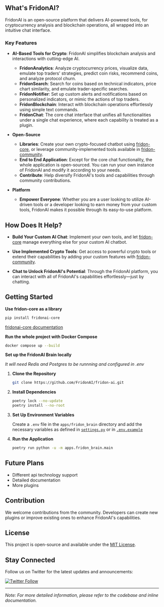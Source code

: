## What's FridonAI?

FridonAI is an open-source platform that delivers AI-powered tools, for cryptocurrency analysis and blockchain operations, all wrapped into an intuitive chat interface.

### Key Features

- **AI-Based Tools for Crypto**: FridonAI simplifies blockchain analysis and interactions with cutting-edge AI.
  - **FridonAnalytics**: Analyze cryptocurrency prices, visualize data, emulate top traders' strategies, predict coin risks, recommend coins, and analyze protocol churn.
  - **FridonSearch**: Search for coins based on technical indicators, price chart similarity, and emulate trader-specific searches.
  - **FridonNotifier**: Set up custom alerts and notifications based on personalized indicators, or mimic the actions of top traders.
  - **FridonBlockchain**: Interact with blockchain operations effortlessly using simple text commands.
  - **FridonChat**: The core chat interface that unifies all functionalities under a single chat experience, where each capability is treated as a plugin.

- **Open-Source**
  - **Libraries**: Create your own crypto-focused chatbot using [fridon-core](/libs/core/), or leverage community-implemented tools available in [fridon-community](/libs/community/).
  - **End to End Application**: Except for the core chat functionality, the whole application is open-sourced. You can run your own instance of FridonAI and modify it according to your needs.
  - **Contribute**: Help diversify FridonAI's tools and capabilities through community contributions.

- **Platform**
  - **Empower Everyone**: Whether you are a user looking to utilize AI-driven tools or a developer looking to earn money from your custom tools, FridonAI makes it possible through its easy-to-use platform.


## How Does It Help?

- **Build Your Custom AI Chat**: Implement your own tools, and let [fridon-core](/libs/core/) manage everything else for your custom AI chatbot.

- **Use Implemented Crypto Tools**: Get access to powerful crypto tools or extend their capabilities by adding your custom features with [fridon-community](/libs/community/).

- **Chat to Unlock FridonAI's Potential**: Through the FridonAI platform, you can interact with all of FridonAI's capabilities effortlessly—just by chatting.



## Getting Started


**Use fridon-core as a library**
```bash
pip install fridonai-core
```
[fridonai-core documentation](libs/core/README.md)


**Run the whole project with Docker Compose**

```bash
docker compose up --build
```

**Set up the FridonAI Brain locally**

*It will need Redis and Postgres to be runnning and configured in .env*
1. **Clone the Repository**

   ```bash
   git clone https://github.com/FridonAI/fridon-ai.git
   ```

2. **Install Dependencies**

   ```bash
   poetry lock --no-update
   poetry install --no-root
   ```

3. **Set Up Environment Variables**

   Create a `.env` file in the `apps/fridon_brain` directory and add the necessary variables as defined in [`settings.py`](settings.py) or in [`.env.example`](apps/fridon_brain/.env.example)

4. **Run the Application**

   ```bash
   poetry run python -u -m apps.fridon_brain.main
   ```

## Future Plans
- Different api technology support
- Detailed documentation
- More plugins


## Contribution

We welcome contributions from the community. Developers can create new plugins or improve existing ones to enhance FridonAI's capabilities.

## License

This project is open-source and available under the [MIT License](LICENSE).


## Stay Connected

Follow us on Twitter for the latest updates and announcements:

[![Twitter Follow](https://img.shields.io/twitter/follow/FridonAI?style=social)](https://x.com/Fridon_AI)

---

*Note: For more detailed information, please refer to the codebase and inline documentation.*